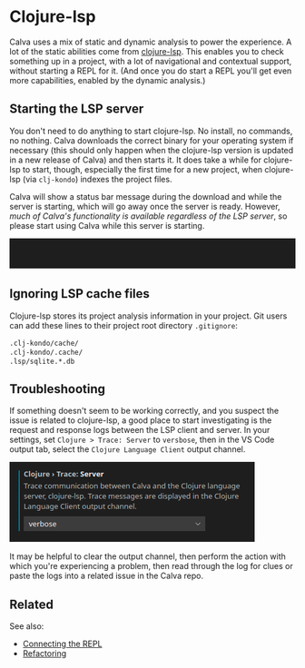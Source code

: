 # Clojure-lsp

Calva uses a mix of static and dynamic analysis to power the experience. A lot of the static abilities come from [clojure-lsp](https://github.com/snoe/clojure-lsp). This enables you to check something up in a project, with a lot of navigational and contextual support, without starting a REPL for it. (And once you do start a REPL you'll get even more capabilities, enabled by the dynamic analysis.)

## Starting the LSP server

You don't need to do anything to start clojure-lsp. No install, no commands, no nothing. Calva downloads the correct binary for your operating system if necessary (this should only happen when the clojure-lsp version is updated in a new release of Calva) and then starts it. It does take a while for clojure-lsp to start, though, especially the first time for a new project, when clojure-lsp (via `clj-kondo`) indexes the project files.

Calva will show a status bar message during the download and while the server is starting, which will go away once the server is ready. However, _much of Calva's functionality is available regardless of the LSP server_, so please start using Calva while this server is starting.

!["Clojure-lsp status bar downloading and intializing messages"](images/clojure-lsp/lsp-status-bar-messages.gif "Clojure-lsp status bar downloading and intializing messages")

## Ignoring LSP cache files

Clojure-lsp stores its project analysis information in your project. Git users can add these lines to their project root directory `.gitignore`:

```
.clj-kondo/cache/
.clj-kondo/.cache/
.lsp/sqlite.*.db
```

## Troubleshooting

If something doesn't seem to be working correctly, and you suspect the issue is related to clojure-lsp, a good place to start investigating is the request and response logs between the LSP client and server. In your settings, set `Clojure > Trace: Server` to `versbose`, then in the VS Code output tab, select the `Clojure Language Client` output channel.

!["Clojure trace server setting"](images/clojure-lsp/trace-server-setting.png "Clojure trace server setting")

It may be helpful to clear the output channel, then perform the action with which you're experiencing a problem, then read through the log for clues or paste the logs into a related issue in the Calva repo.

## Related

See also:

* [Connecting the REPL](connect.md)
* [Refactoring](refactoring.md)
